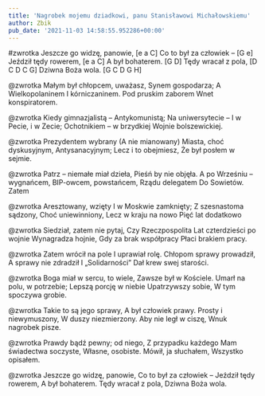 ```yaml
---
title: 'Nagrobek mojemu dziadkowi, panu Stanisławowi Michałowskiemu'
author: Zbik
pub_date: '2021-11-03 14:58:55.952286+00:00'
---
```


#zwrotka
Jeszcze go widzę, panowie, [e a C]
Co to był za człowiek – [G e]
Jeździł tędy rowerem, [e a C]
A był bohaterem. [G D]
Tędy wracał z pola, [D C D C G]
Dziwna Boża wola. [G C D G H]

@zwrotka
Małym był chłopcem, uważasz,
Synem gospodarza;
A Wielkopolaninem
I kórniczaninem.
Pod pruskim zaborem
Wnet konspiratorem.

@zwrotka
Kiedy gimnazjalistą
– Antykomunistą;
Na uniwersytecie
– I w Pecie, i w Zecie;
Ochotnikiem – w brzydkiej
Wojnie bolszewickiej.

@zwrotka
Prezydentem wybrany
(A nie mianowany)
Miasta, choć dyskusyjnym,
Antysanacyjnym;
Lecz i to obejmiesz,
Że był posłem w sejmie.

@zwrotka
Patrz – niemałe miał dzieła,
Pieśń by nie objęła.
A po Wrześniu – wygnańcem,
BIP-owcem, powstańcem,
Rządu delegatem
Do Sowietów. Zatem

@zwrotka
Aresztowany, wzięty
I w Moskwie zamknięty;
Z szesnastoma sądzony,
Choć uniewinniony,
Lecz w kraju na nowo
Pięć lat dodatkowo

@zwrotka
Siedział, zatem nie pytaj,
Czy Rzeczpospolita
Lat czterdzieści po wojnie
Wynagradza hojnie,
Gdy za brak współpracy
Płaci brakiem pracy.

@zwrotka
Zatem wrócił na pole
I uprawiał rolę.
Chłopom sprawy prowadził,
A sprawy nie zdradził
I „Solidarności”
Dał krew swej starości.

@zwrotka
Boga miał w sercu, to wiele,
Zawsze był w Kościele.
Umarł na polu, w potrzebie;
Lepszą porcję w niebie
Upatrzywszy sobie,
W tym spoczywa grobie.

@zwrotka
Takie to są jego sprawy,
A był człowiek prawy.
Prosty i niewymuszony,
W duszy niezmierzony.
Aby nie legł w ciszę,
Wnuk nagrobek pisze.

@zwrotka
Prawdy bądź pewny; od niego,
Z przypadku każdego
Mam świadectwa soczyste,
Własne, osobiste.
Mówił, ja słuchałem,
Wszystko opisałem.

@zwrotka
Jeszcze go widzę, panowie,
Co to był za człowiek –
Jeździł tędy rowerem,
A był bohaterem.
Tędy wracał z pola,
Dziwna Boża wola.